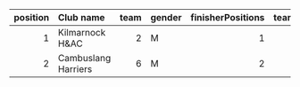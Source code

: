 |   position | Club name           |   team | gender   |   finisherPositions |   teamPoints |   penaltyPoints |   totalPoints |   totalFinishers | Website                            |
|-----------:|:--------------------|-------:|:---------|--------------------:|-------------:|----------------:|--------------:|-----------------:|:-----------------------------------|
|          1 | Kilmarnock H&AC     |      2 | M        |                   1 |            1 |              24 |            25 |                1 | http://www.kilmarnockharriers.com/ |
|          2 | Cambuslang Harriers |      6 | M        |                   2 |            2 |              24 |            26 |                1 | https://cambuslangharriers.org/    |